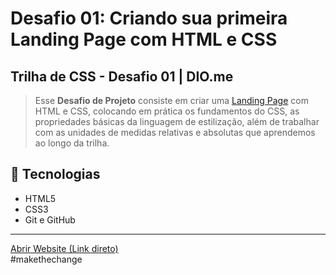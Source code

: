 # Desafio 01: Criando sua primeira Landing Page com HTML e CSS
## Trilha de CSS - Desafio 01 | DIO.me
> Esse **Desafio de Projeto** consiste em criar uma [Landing Page](https://pt.wikipedia.org/wiki/Landing_page) com HTML e CSS, colocando em prática os fundamentos do CSS, as propriedades básicas da linguagem de estilização, além de trabalhar com as unidades de medidas relativas e absolutas que aprendemos ao longo da trilha.  

## 🔧 Tecnologias

- HTML5
- CSS3
- Git e GitHub
----------
[Abrir Website (Link direto)](https://yomarcoslinss.github.io/bootcamp-ntt-data-diversidade-em-tech/Desafios%20de%20Projeto/trilha-html-modulo-2/index.html)  
#makethechange
